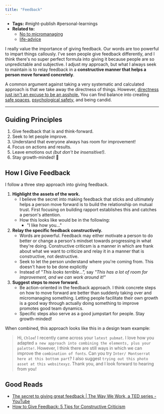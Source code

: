 ```yaml
---
title: "Feedback"
---
```


- **Tags:** #might-publish #personal-learnings 
- **Related to:**
	- [No to micromanaging](notes/perdev/leadership/micromanaging.md)
	- [life-advice](moc/life-advice.md)

I really value the importance of giving feedback. Our words are too powerful to impart things callously. I've seen people give feedback differently, and I think there's no super perfect formula into giving it because people are so unpredictable and subjective. I adjust my approach, but what I always seek to maintain is to relay feedback in a **constructive manner that helps a person move forward concretely**.

A common argument against taking a very systematic and calculated approach is that we take away the directness of things. However, [directness just isn't an excuse to be an asshole.](notes/perdev/better/directness.md) You can find balance into creating [safe spaces](notes/perdev/mh/safe-spaces.md), [psychological safety](notes/psychological-safety.md), and being candid.

---

## Guiding Principles
1. Give feedback that is and think-forward.
2. Seek to let people improve.
3. Understand that everyone always has room for improvement!
4. Focus on actions and results.
5. Leave emotions out *(but don't be insensitive!)*.
6. Stay growth-minded! 🍃

## How I Give Feedback
I follow a three step approach into giving feedback. 

1. **Highlight the assets of the work.**
	- I believe the secret into making feedback that sticks and ultimately helps a person move forward is to build the relationship on mutual trust. First focusing on building rapport establishes this and catches a person's attention.
	- How this looks like would be in the following:
		- "I like how you..."
2. **Relay the specific feedback constructively.**
	- Words are powerful. Feedback may either motivate a person to do better or change a person's mindset towards progressing in what they're doing. Constructive criticsm is a manner in which are frank about what we want to criticize and relay it in a manner that is constructive, not destructive.
	- Seek to let the person understand where you're coming from. This doesn't have to be done explicitly
	- Instead of "*This looks terrible...",* say *"This has a lot of room for improvement, and we can work around it!"*
3. **Suggest steps to move forward.**
	- Be action-oriented in the feedback approach. I think concrete steps on how to move forward are better than suddenly taking over and micromanaging something. Letting people facilitate their own growth is a good way through actually doing something to improve promotes good team dynamics.
	- Specific steps also serve as a good jumpstart for people. Stay growth-minded!


When combined, this approach looks like this in a design team example:
> Hi, `Chloe`! I recently came across your `latest pubmat`. I love how you adapted `a new approach into combining the elements, plus your palette!`. However, I think there are still ways in which we can improve the `combination of fonts`. Can you try `Inter/ Montserrat here at this bottom part`? I also suggest `trying out this photo asset at this websitexyz`. Thank you, and I look forward to hearing from you!



## Good Reads
- [The secret to giving great feedback | The Way We Work, a TED series - YouTube](https://www.youtube.com/watch?v=wtl5UrrgU8c)
- [How to Give Feedback: 5 Tips for Constructive Criticism](https://www.masterclass.com/articles/how-to-give-good-feedback-at-work)